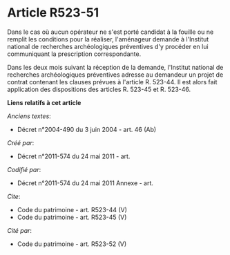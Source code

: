 # Article R523-51

Dans le cas où aucun opérateur ne s'est porté candidat à la fouille ou ne remplit les conditions pour la réaliser,
l'aménageur demande à l'Institut national de recherches archéologiques préventives d'y procéder en lui communiquant la
prescription correspondante.

Dans les deux mois suivant la réception de la demande, l'Institut national de recherches archéologiques préventives adresse
au demandeur un projet de contrat contenant les clauses prévues à l'article R. 523-44. Il est alors fait application des
dispositions des articles R. 523-45 et R. 523-46.

**Liens relatifs à cet article**

_Anciens textes_:

  - Décret n°2004-490 du 3 juin 2004 - art. 46 (Ab)

_Créé par_:

  - Décret n°2011-574 du 24 mai 2011  - art.

_Codifié par_:

  - Décret n°2011-574 du 24 mai 2011 Annexe - art.

_Cite_:

  - Code du patrimoine - art. R523-44 (V)
  - Code du patrimoine - art. R523-45 (V)

_Cité par_:

  - Code du patrimoine - art. R523-52 (V)
